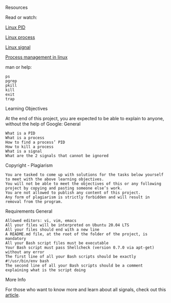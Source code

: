
Resources

Read or watch:

[Linux PID](https://intranet.alxswe.com/rltoken/qVGxUt1QMIV4B4oVrQBlQg)

[Linux process](https://intranet.alxswe.com/rltoken/px2TdWSjVO8i9SB5gHchAw)

[Linux signal](https://intranet.alxswe.com/rltoken/qQSGz9CN52PVF3IPCuaRiw)

[Process management in linux](https://intranet.alxswe.com/rltoken/XlYrlghzNZ6Z1cbI_IPaiA)

man or help:

    ps
    pgrep
    pkill
    kill
    exit
    trap

Learning Objectives

At the end of this project, you are expected to be able to explain to anyone, without the help of Google:
General

    What is a PID
    What is a process
    How to find a process’ PID
    How to kill a process
    What is a signal
    What are the 2 signals that cannot be ignored

Copyright - Plagiarism

    You are tasked to come up with solutions for the tasks below yourself to meet with the above learning objectives.
    You will not be able to meet the objectives of this or any following project by copying and pasting someone else’s work.
    You are not allowed to publish any content of this project.
    Any form of plagiarism is strictly forbidden and will result in removal from the program.

Requirements
General

    Allowed editors: vi, vim, emacs
    All your files will be interpreted on Ubuntu 20.04 LTS
    All your files should end with a new line
    A README.md file, at the root of the folder of the project, is mandatory
    All your Bash script files must be executable
    Your Bash script must pass Shellcheck (version 0.7.0 via apt-get) without any error
    The first line of all your Bash scripts should be exactly #!/usr/bin/env bash
    The second line of all your Bash scripts should be a comment explaining what is the script doing

More Info

For those who want to know more and learn about all signals, check out this [article](https://intranet.alxswe.com/rltoken/BOU-KVNMqfKEIBo_VOI26A).

